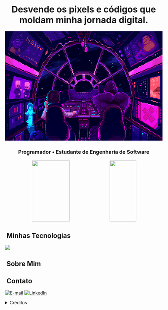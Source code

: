 <h1 align="center">
  Desvende os pixels e códigos que moldam minha jornada digital.
</h1>

<div align="center">
  <!--<img height="350em" src="https://user-images.githubusercontent.com/86995782/142670003-04a3bfd4-4dcf-421a-854f-dcdb3931bddb.gif"/>-->
  <img height="350em" src="assets/banner-solo.gif"/>
</div>

<h3 align="center">
  Programador • Estudante de Engenharia de Software
</h3>

<div align="center">
  
  <img width="49%" height="195px" src="https://github-readme-stats.vercel.app/api?username=breno-ceribeli&show_icons=true&count_private=true&title_color=80F7D4&icon_color=9d00ff&text_color=c9d1d9&bg_color=0d1117&border_color=fff0" />
  <img width="41%" height="195px" src="https://github-readme-stats.vercel.app/api/top-langs/?username=breno-ceribeli&layout=compact&title_color=80F7D4&text_color=fff&bg_color=0d1117&border_color=fff0" />
  
</div>


## &nbsp;Minhas Tecnologias

<img src="https://skillicons.dev/icons?i=vscode,html,css,js,py,git,github&theme=dark" />

## &nbsp;Sobre Mim

## &nbsp;Contato

<div align="left">
<p>
<a href="mailto:ceribelibreno@gmail.com"><img src="https://img.shields.io/badge/-email-020114?style=for-the-badge&amp;logo=gmail&amp;logoColor=6ED2B6&amp;color:FFF" alt="E-mail"></a>
<a href="https://www.linkedin.com/in/breno-fernandes-ceribeli"><img src="https://img.shields.io/badge/-LinkedIn-020114?style=for-the-badge&amp;logo=linkedin&amp;logoColor=6ED2B6&amp;color:FFF" alt="LinkedIn"></a>
</p>
</div>

<details align="left">
  <summary>Créditos</summary> 
  - GitHub Stats by <a href="https://github.com/anuraghazra/github-readme-stats">anuraghazra</a>
</details>
